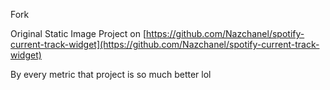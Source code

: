 Fork

Original Static Image Project on [https://github.com/Nazchanel/spotify-current-track-widget](https://github.com/Nazchanel/spotify-current-track-widget)

By every metric that project is so much better lol
